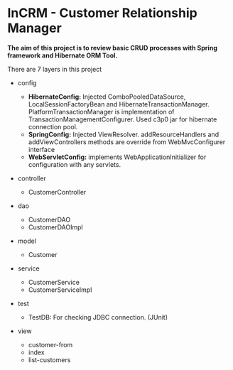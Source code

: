 # InCRM - Customer Relationship Manager

**The aim of this project is to review basic CRUD processes with Spring framework and Hibernate ORM Tool.**

There are 7 layers in this project
	
- config
	- **HibernateConfig:** Injected ComboPooledDataSource, LocalSessionFactoryBean and HibernateTransactionManager. PlatformTransactionManager is implementation of TransactionManagementConfigurer. Used c3p0 jar for hibernate connection pool.
	- **SpringConfig:** Injected ViewResolver. addResourceHandlers and addViewControllers methods are override from WebMvcConfigurer interface
	- **WebServletConfig:** implements WebApplicationInitializer for configuration with any servlets.
		
- controller
	- CustomerController
		
- dao
	- CustomerDAO
	- CustomerDAOImpl
		
- model
	- Customer
		
- service
	- CustomerService
	- CustomerServiceImpl
		
- test
	- TestDB: For checking JDBC connection. (JUnit)
		
- view
	- customer-from
	- index
	- list-customers
		